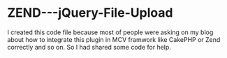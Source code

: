 # ZEND---jQuery-File-Upload
I created this code file because most of people were asking on my blog about how to integrate this plugin in MCV framwork like CakePHP or Zend correctly and so on. 
So I had shared some code for help.  
